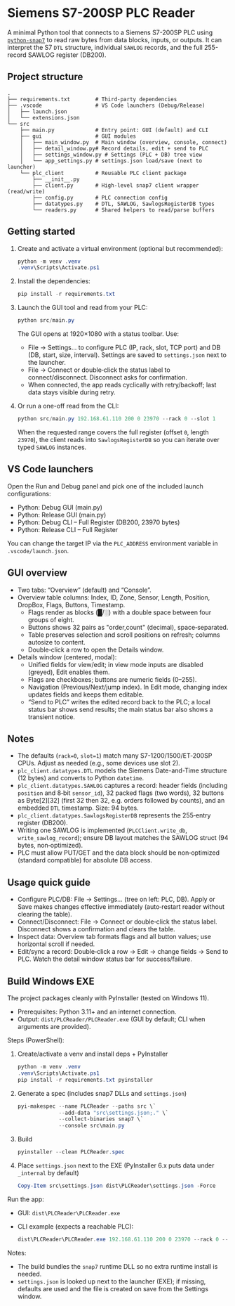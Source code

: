# Siemens S7-200SP PLC Reader

A minimal Python tool that connects to a Siemens S7-200SP PLC using
[`python-snap7`](https://github.com/gijzelaerr/python-snap7) to read raw bytes from
data blocks, inputs, or outputs. It can interpret the S7 `DTL` structure, individual
`SAWLOG` records, and the full 255-record SAWLOG register (DB200).

## Project structure

```
.
├── requirements.txt        # Third-party dependencies
├── .vscode                 # VS Code launchers (Debug/Release)
│   ├── launch.json
│   └── extensions.json
└── src
    ├── main.py             # Entry point: GUI (default) and CLI
    ├── gui                 # GUI modules
    │   ├── main_window.py  # Main window (overview, console, connect)
    │   ├── detail_window.py# Record details, edit + send to PLC
    │   ├── settings_window.py # Settings (PLC + DB) tree view
    │   └── app_settings.py # settings.json load/save (next to launcher)
    └── plc_client          # Reusable PLC client package
        ├── __init__.py
        ├── client.py       # High-level snap7 client wrapper (read/write)
        ├── config.py       # PLC connection config
        ├── datatypes.py    # DTL, SAWLOG, SawlogsRegisterDB types
        └── readers.py      # Shared helpers to read/parse buffers
```

## Getting started

1. Create and activate a virtual environment (optional but recommended):

   ```powershell
   python -m venv .venv
   .venv\Scripts\Activate.ps1
   ```

2. Install the dependencies:

   ```powershell
   pip install -r requirements.txt
   ```

3. Launch the GUI tool and read from your PLC:

   ```powershell
   python src/main.py
   ```

   The GUI opens at 1920×1080 with a status toolbar. Use:
   - File → Settings… to configure PLC (IP, rack, slot, TCP port) and DB (DB, start, size, interval). Settings are saved to `settings.json` next to the launcher.
   - File → Connect or double‑click the status label to connect/disconnect. Disconnect asks for confirmation.
   - When connected, the app reads cyclically with retry/backoff; last data stays visible during retry.

4. Or run a one-off read from the CLI:

   ```powershell
   python src/main.py 192.168.61.110 200 0 23970 --rack 0 --slot 1
   ```

   When the requested range covers the full register (offset `0`, length `23970`), the
   client reads into `SawlogsRegisterDB` so you can iterate over typed `SAWLOG`
   instances.

## VS Code launchers

Open the Run and Debug panel and pick one of the included launch configurations:

- Python: Debug GUI (main.py)
- Python: Release GUI (main.py)
- Python: Debug CLI – Full Register (DB200, 23970 bytes)
- Python: Release CLI – Full Register

You can change the target IP via the `PLC_ADDRESS` environment variable in
`.vscode/launch.json`.

## GUI overview

- Two tabs: “Overview” (default) and “Console”.
- Overview table columns: Index, ID, Zone, Sensor, Length, Position, DropBox, Flags, Buttons, Timestamp.
  - Flags render as blocks (█/░) with a double space between four groups of eight.
  - Buttons shows 32 pairs as "order,count" (decimal), space‑separated.
  - Table preserves selection and scroll positions on refresh; columns autosize to content.
  - Double‑click a row to open the Details window.
- Details window (centered, modal):
  - Unified fields for view/edit; in view mode inputs are disabled (greyed), Edit enables them.
  - Flags are checkboxes; buttons are numeric fields (0–255).
  - Navigation (Previous/Next/jump index). In Edit mode, changing index updates fields and keeps them editable.
  - “Send to PLC” writes the edited record back to the PLC; a local status bar shows send results; the main status bar also shows a transient notice.

## Notes

- The defaults (`rack=0`, `slot=1`) match many S7-1200/1500/ET‑200SP CPUs. Adjust as
  needed (e.g., some devices use slot 2).
- `plc_client.datatypes.DTL` models the Siemens Date-and-Time structure (12 bytes) and
  converts to Python `datetime`.
- `plc_client.datatypes.SAWLOG` captures a record: header fields (including `position` and 8‑bit `sensor_id`), 32 packed flags (two words),
  32 buttons as Byte[2][32] (first 32 then 32, e.g. orders followed by counts), and an embedded `DTL` timestamp. Size: 94 bytes.
- `plc_client.datatypes.SawlogsRegisterDB` represents the 255‑entry register (DB200).
- Writing one SAWLOG is implemented (`PLCClient.write_db`, `write_sawlog_record`); ensure DB layout matches the SAWLOG struct (94 bytes, non‑optimized).
- PLC must allow PUT/GET and the data block should be non‑optimized (standard
  compatible) for absolute DB access.

## Usage quick guide

- Configure PLC/DB: File → Settings… (tree on left: PLC, DB). Apply or Save makes changes effective immediately (auto‑restart reader without clearing the table).
- Connect/Disconnect: File → Connect or double‑click the status label. Disconnect shows a confirmation and clears the table.
- Inspect data: Overview tab formats flags and all button values; use horizontal scroll if needed.
- Edit/sync a record: Double‑click a row → Edit → change fields → Send to PLC. Watch the detail window status bar for success/failure.

## Build Windows EXE

The project packages cleanly with PyInstaller (tested on Windows 11).

- Prerequisites: Python 3.11+ and an internet connection.
- Output: `dist/PLCReader/PLCReader.exe` (GUI by default; CLI when arguments are provided).

Steps (PowerShell):

1) Create/activate a venv and install deps + PyInstaller

   ```powershell
   python -m venv .venv
   .venv\Scripts\Activate.ps1
   pip install -r requirements.txt pyinstaller
   ```

2) Generate a spec (includes snap7 DLLs and `settings.json`)

   ```powershell
   pyi-makespec --name PLCReader --paths src \`
                --add-data "src\settings.json;." \`
                --collect-binaries snap7 \`
                --console src\main.py
   ```

3) Build

   ```powershell
   pyinstaller --clean PLCReader.spec
   ```

4) Place `settings.json` next to the EXE (PyInstaller 6.x puts data under `_internal` by default)

   ```powershell
   Copy-Item src\settings.json dist\PLCReader\settings.json -Force
   ```

Run the app:

- GUI: `dist\PLCReader\PLCReader.exe`
- CLI example (expects a reachable PLC):

  ```powershell
  dist\PLCReader\PLCReader.exe 192.168.61.110 200 0 23970 --rack 0 --slot 1 --tcp-port 102
  ```

Notes:

- The build bundles the `snap7` runtime DLL so no extra runtime install is needed.
- `settings.json` is looked up next to the launcher (EXE); if missing, defaults are used and the file is created on save from the Settings window.

